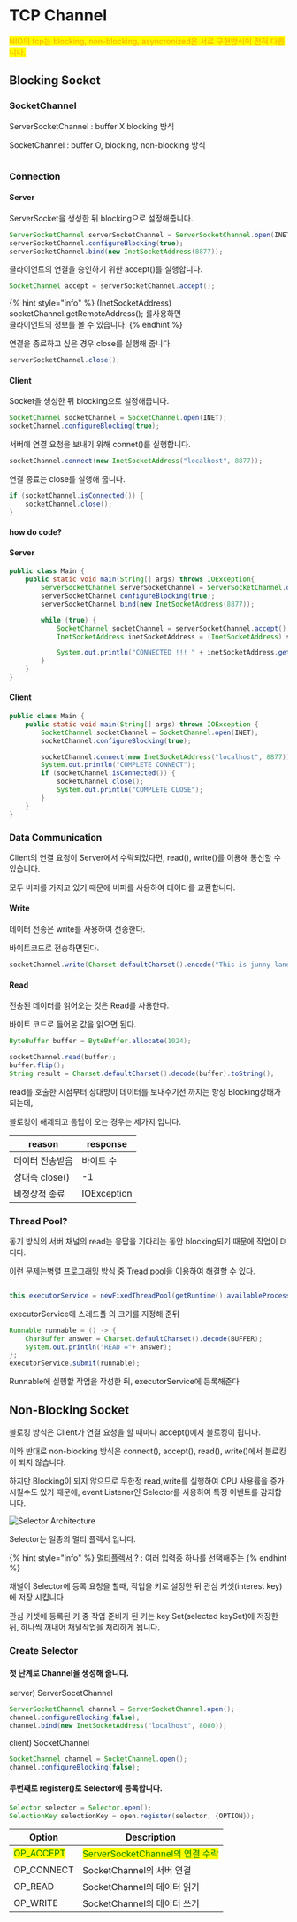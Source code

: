 # TCP Channel

<mark style="color:orange;">NIO의 tcp는 blocking, non-blocking, asyncronized은 서로 구현방식이 전혀 다릅니다.</mark>

## Blocking Socket

### SocketChannel

ServerSocketChannel : buffer X  blocking 방식

SocketChannel : buffer O, blocking, non-blocking 방식&#x20;

<img src="../../../.gitbook/assets/file.drawing (10).svg" alt="" class="gitbook-drawing">

### Connection

#### Server

ServerSocket을 생성한 뒤 blocking으로 설정해줍니다.

```java
ServerSocketChannel serverSocketChannel = ServerSocketChannel.open(INET);
serverSocketChannel.configureBlocking(true);
serverSocketChannel.bind(new InetSocketAddress(8877));
```

클라이언트의 연결을 승인하기 위한 accept()를 실행합니다.

```java
SocketChannel accept = serverSocketChannel.accept();
```

{% hint style="info" %}
(InetSocketAddress) socketChannel.getRemoteAddress();  를사용하면\
클라이언트의 정보를 볼 수 있습니다.
{% endhint %}

연결을 종료하고 싶은 경우 close를 실행해 줍니다.

```java
serverSocketChannel.close();
```

#### Client

Socket을 생성한 뒤 blocking으로 설정해줍니다.

```java
SocketChannel socketChannel = SocketChannel.open(INET);
socketChannel.configureBlocking(true);
```

서버에 연결 요청을 보내기 위해 connet()를 실행합니다.

```java
socketChannel.connect(new InetSocketAddress("localhost", 8877));
```

연결 종료는 close를 실행해 줍니다.

```java
if (socketChannel.isConnected()) {
    socketChannel.close();
}
```

#### how do code?

#### Server

```java
public class Main {
    public static void main(String[] args) throws IOException{
        ServerSocketChannel serverSocketChannel = ServerSocketChannel.open(INET);
        serverSocketChannel.configureBlocking(true);
        serverSocketChannel.bind(new InetSocketAddress(8877));

        while (true) {
            SocketChannel socketChannel = serverSocketChannel.accept();
            InetSocketAddress inetSocketAddress = (InetSocketAddress) socketChannel.getRemoteAddress();

            System.out.println("CONNECTED !!! " + inetSocketAddress.getHostName());
        }
    }
}
```

#### Client

```java
public class Main {
    public static void main(String[] args) throws IOException {
        SocketChannel socketChannel = SocketChannel.open(INET);
        socketChannel.configureBlocking(true);

        socketChannel.connect(new InetSocketAddress("localhost", 8877));
        System.out.println("COMPLETE CONNECT");
        if (socketChannel.isConnected()) {
            socketChannel.close();
            System.out.println("COMPLETE CLOSE");
        }
    }
}
```

### Data Communication

Client의 연결 요청이 Server에서 수락되었다면,  read(), write()를 이용해 통신할 수 있습니다.

모두 버퍼를 가지고 있기 때문에 버퍼를 사용하여 데이터를 교환합니다.

#### Write

데이터 전송은 write를 사용하여 전송한다.

바이트코드로 전송하면된다.

```java
socketChannel.write(Charset.defaultCharset().encode("This is junny land"));
```

#### Read

전송된 데이터를 읽어오는 것은 Read를 사용한다.

바이트 코드로 들어온 값을 읽으면 된다.

```java
ByteBuffer buffer = ByteBuffer.allocate(1024);

socketChannel.read(buffer);
buffer.flip();
String result = Charset.defaultCharset().decode(buffer).toString();
```

read를 호출한 시점부터 상대방이 데이터를 보내주기전 까지는 항상 Blocking상태가 되는데,

블로킹이 해제되고 응답이 오는 경우는 세가지 입니다.

| reason      | response    |
| ----------- | ----------- |
| 데이터 전송받음    | 바이트 수       |
| 상대측 close() | -1          |
| 비정상적 종료     | IOException |



### Thread  Pool?

동기 방식의 서버 채널의 read는 응답을 기다리는 동안 blocking되기 때문에 작업이 뎌디다.

이런 문제는병렬 프로그래밍 방식 중 Tread pool을 이용하여 해결할 수 있다.

<img src="../../../.gitbook/assets/file.drawing (1) (1).svg" alt="" class="gitbook-drawing">

```java
this.executorService = newFixedThreadPool(getRuntime().availableProcessors());
```

executorService에 스레드풀 의 크기를 지정해 준뒤

```java
Runnable runnable = () -> {
    CharBuffer answer = Charset.defaultCharset().decode(BUFFER);
    System.out.println("READ ="+ answer);
};
executorService.submit(runnable);
```

Runnable에 실행할 작업을 작성한 뒤, executorService에 등록해준다



## Non-Blocking Socket

블로킹 방식은 Client가 연결 요청을 할 때마다 accept()에서 블로킹이 됩니다.

이와 반대로 non-blocking 방식은 connect(), accept(), read(), write()에서 블로킹이 되지 않습니다.



하지만 Blocking이 되지 않으므로 무한정 read,write를 실행하여 CPU 사용률을 증가 시킬수도 있기 때문에, event Listener인 Selector를 사용하여 특정 이벤트를 감지합니다.

<img src="../../../.gitbook/assets/file.drawing (1).svg" alt="Selector Architecture" class="gitbook-drawing">

Selector는 일종의 멀티 플렉서 입니다.

{% hint style="info" %}
[멀티플렉서](https://ko.wikipedia.org/wiki/%EB%A9%80%ED%8B%B0%ED%94%8C%EB%A0%89%EC%84%9C) ? : 여러 입력중 하나를 선택해주는&#x20;
{% endhint %}

채널이 Selector에 등록 요청을 할때, 작업을 키로 설정한 뒤 관심 키셋(interest key)에 저장 시킵니다

관심 키셋에 등록된 키 중 작업 준비가 된 키는 key Set(selected keySet)에 저장한 뒤, 하나씩 꺼내어 채널작업을 처리하게 됩니다.



### Create Selector

#### 첫 단계로 Channel을 생성해 줍니다.

server) ServerSocetChannel

```java
ServerSocketChannel channel = ServerSocketChannel.open();
channel.configureBlocking(false);
channel.bind(new InetSocketAddress("localhost", 8080));
```

client) SocketChannel

```java
SocketChannel channel = SocketChannel.open();
channel.configureBlocking(false);
```

#### 두번째로 register()로 Selector에 등록합니다.

```java
Selector selector = Selector.open();
SelectionKey selectionKey = open.register(selector, {OPTION});
```

| Option                                       | Description                                                  |
| -------------------------------------------- | ------------------------------------------------------------ |
| <mark style="color:green;">OP\_ACCEPT</mark> | <mark style="color:green;">ServerSocketChannel의 연결 수락</mark> |
| OP\_CONNECT                                  | SocketChannel의 서버 연결                                         |
| OP\_READ                                     | SocketChannel의 데이터 읽기                                        |
| OP\_WRITE                                    | SocketChannel의 데이터 쓰기                                        |

